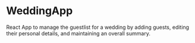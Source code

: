 # WeddingApp
React App to manage the guestlist for a wedding by adding guests, editing their personal details, and maintaining an overall summary.
